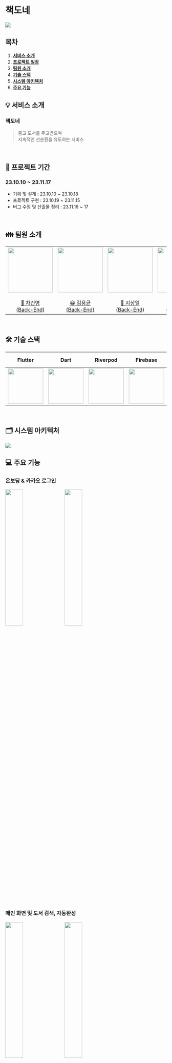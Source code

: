 # 책도네
<img src="img/logo.png">

## 목차
1. [**서비스 소개**](#1)
2. [**프로젝트 일정**](#2)
3. [**팀원 소개**](#3)
4. [**기술 스택**](#4)
5. [**시스템 아키텍처**](#5)
6. [**주요 기능**](#6)

<div id="1"></div>

## 💡 서비스 소개

### 책도네

> 중고 도서를 주고받으며 <br/>
> 지속적인 선순환을 유도하는 서비스 <br/>

<br />

<div id="2"></div>

## 📆 프로젝트 기간

### 23.10.10 ~ 23.11.17

- 기획 및 설계 : 23.10.10 ~ 23.10.18
- 프로젝트 구현 : 23.10.19 ~ 23.11.15
- 버그 수정 및 산출물 정리 : 23.11.16 ~ 17

<br/>

<div id="3"></div>

## 👪 팀원 소개

<table>
    <tr>
        <td height="140px" align="center"> <a href="https://github.com/chakunyoung">
            <img src="https://avatars.githubusercontent.com/chakunyoung" width="140px" /> <br><br> 👑 차건영 <br>(Back-End) </a> <br></td>
        <td height="140px" align="center"> <a href="https://github.com/DeadBBall">
            <img src="https://avatars.githubusercontent.com/DeadBBall" width="140px" /> <br><br> 😁 김용균 <br>(Back-End) </a> <br></td>
        <td height="140px" align="center"> <a href="https://github.com/sangilji">
            <img src="https://avatars.githubusercontent.com/sangilji" width="140px" /> <br><br> 🙂 지상일 <br>(Back-End) </a> <br></td>
        <td height="140px" align="center"> <a href="https://github.com/eastsage">
            <img src="https://avatars.githubusercontent.com/eastsage" width="140px" /> <br><br> 😆 이동현 <br>(Back-End) </a> <br></td>
        <td height="140px" align="center"> <a href="https://github.com/hyeii">
            <img src="https://avatars.githubusercontent.com/hyeii" width="140px" /> <br><br> 🙄 윤혜민 <br>(Front-End) </a> <br></td>
    </tr>
</table>

<br>

<div id="4"></div>

## 🛠️ 기술 스택

|                 Flutter                 |                 Dart                 |                 Riverpod                 |                 Firebase                 |           Spring Boot            |         Jenkins         | Docker  |                 Redis                 |                 Kafka                 |            MySQL            |             EC2             |                   Elastic Search                    |
|:---------------------------------------:|:------------------------------------:|:----------------------------------------:|:----------------------------------------:|:--------------------------------:|:-----------------------:|:-------:|:-------------------------------------:|:-------------------------------------:|:---------------------------:|:---------------------------:|:---------------------------------------------------:|
| <img src="img/flutter.png" width="110"> | <img src="img/dart.png" width="110"> | <img src="img/riverpod.png" width="110"> | <img src="img/firebase.png" width="110"> |<img src="img/springboot.png" width="110">|<img src="img/jenkins.png" width="110">|<img src="img/docker.png" width="110">|<img src="img/redis.png" width="110">| <img src="img/kafka.png" width="110"> |<img src="img/mysql.png" width="110">|<img src="img/ec2.png" width="110">| <img src="img/elastic-search.png" width="110"> |


<br />

<div id="5"></div>

## 🗂️ 시스템 아키텍처

<img src="img/architecture-diagram.png">

<br />

<div id="6"></div>

## 💻 주요 기능

### 온보딩 & 카카오 로그인

<img src="img/onboarding.png" style="width: 33%; margin-right: 15px">
<img src="img/kakao.png" style="width: 33%; margin-right: 15px">

<br>

### 메인 화면 및 도서 검색, 자동완성

<img src="img/main.png" style="width: 33%; margin-right: 15px">
<img src="img/search.png" style="width: 33%; margin-right: 15px">
<img src="img/auto-search.png" style="width: 33%; margin-right: 15px">

<br>

### 책 정보 상세 및 관심도서 설정

<img src="img/book-detail.png" style="width: 33%; margin-right: 15px">
<img src="img/wish-book.png" style="width: 33%; margin-right: 15px">

<br>

### 도서 당 지역별 현재 기부 글 내역 및 보유중인 지역 안내

<img src="img/donation.png" style="width: 33%; margin-right: 15px">
<img src="img/keeping.png" style="width: 33%; margin-right: 15px">

<br>

### 나눔 신청 및 채팅 시작, 푸시 알림

<img src="img/donation-detail.png" style="width: 33%; margin-right: 15px">
<img src="img/donation-check.png" style="width: 33%; margin-right: 15px">
<img src="img/push-notification.png" style="width: 33%; margin-right: 15px">
<img src="img/chats.png" style="width: 33%; margin-right: 15px">
<img src="img/chat.png" style="width: 33%; margin-right: 15px">
<img src="img/chat-message.png" style="width: 33%; margin-right: 15px">
<img src="img/push2.png" style="width: 33%; margin-right: 15px">

<br>

### 거래 완료 후 보유중인 책 히스토리 작성

<img src="img/write-history.png" style="width: 33%; margin-right: 15px">
<img src="img/histories.png" style="width: 33%; margin-right: 15px">

<br>

### 거래 후 책갈피 변경(피기부자, 기부자)

<img src="img/donate-person.png" style="width: 33%; margin-right: 15px">
<img src="img/donated-person.png" style="width: 33%; margin-right: 15px">

<br>

### 새로운 책 기부하기 및 기부 받은 책 기부하기

<img src="img/main.png" style="width: 33%; margin-right: 15px">
<img src="img/done.png" style="width: 33%; margin-right: 15px">

<br>

### ISBN 바코드 조회 => 책 정보 자동 업로드 및 나눔 희망 지역, 내용 사진 업로드

<img src="img/barcode-next.png" style="width: 33%; margin-right: 15px">
<img src="img/select-area.png" style="width: 33%; margin-right: 15px">
<img src="img/regist.png" style="width: 33%; margin-right: 15px">


